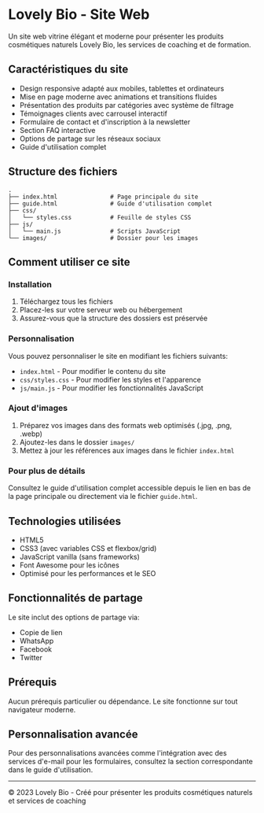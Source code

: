 # Lovely Bio - Site Web

Un site web vitrine élégant et moderne pour présenter les produits cosmétiques naturels Lovely Bio, les services de coaching et de formation.

## Caractéristiques du site

- Design responsive adapté aux mobiles, tablettes et ordinateurs
- Mise en page moderne avec animations et transitions fluides
- Présentation des produits par catégories avec système de filtrage
- Témoignages clients avec carrousel interactif
- Formulaire de contact et d'inscription à la newsletter
- Section FAQ interactive
- Options de partage sur les réseaux sociaux
- Guide d'utilisation complet

## Structure des fichiers

```
.
├── index.html               # Page principale du site
├── guide.html               # Guide d'utilisation complet
├── css/
│   └── styles.css           # Feuille de styles CSS
├── js/
│   └── main.js              # Scripts JavaScript
└── images/                  # Dossier pour les images
```

## Comment utiliser ce site

### Installation

1. Téléchargez tous les fichiers
2. Placez-les sur votre serveur web ou hébergement
3. Assurez-vous que la structure des dossiers est préservée

### Personnalisation

Vous pouvez personnaliser le site en modifiant les fichiers suivants:

- `index.html` - Pour modifier le contenu du site
- `css/styles.css` - Pour modifier les styles et l'apparence
- `js/main.js` - Pour modifier les fonctionnalités JavaScript

### Ajout d'images

1. Préparez vos images dans des formats web optimisés (.jpg, .png, .webp)
2. Ajoutez-les dans le dossier `images/`
3. Mettez à jour les références aux images dans le fichier `index.html`

### Pour plus de détails

Consultez le guide d'utilisation complet accessible depuis le lien en bas de la page principale ou directement via le fichier `guide.html`.

## Technologies utilisées

- HTML5
- CSS3 (avec variables CSS et flexbox/grid)
- JavaScript vanilla (sans frameworks)
- Font Awesome pour les icônes
- Optimisé pour les performances et le SEO

## Fonctionnalités de partage

Le site inclut des options de partage via:
- Copie de lien
- WhatsApp
- Facebook
- Twitter

## Prérequis

Aucun prérequis particulier ou dépendance. Le site fonctionne sur tout navigateur moderne.

## Personnalisation avancée

Pour des personnalisations avancées comme l'intégration avec des services d'e-mail pour les formulaires, consultez la section correspondante dans le guide d'utilisation.

---

© 2023 Lovely Bio - Créé pour présenter les produits cosmétiques naturels et services de coaching 